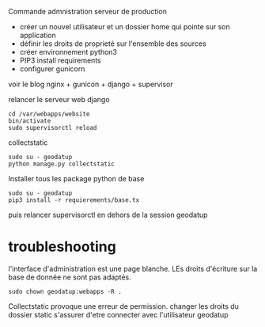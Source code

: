 Commande admnistration serveur de production


- créer un nouvel utilisateur et un dossier home qui pointe sur son application
- définir les droits de proprieté sur l'ensemble des sources
- créer environnement python3
- PIP3 install requirements
- configurer gunicorn 

voir le blog nginx + gunicon + django + supervisor


relancer le serveur web django 

~~~
cd /var/webapps/website
bin/activate
sudo supervisorctl reload
~~~

collectstatic

~~~
sudo su - geodatup
python manage.py collectstatic
~~~

Installer tous les package python de base 

~~~
sudo su - geodatup
pip3 install -r requierements/base.tx
~~~
puis relancer supervisorctl en dehors de la session geodatup




# troubleshooting

l'interface d'administration est une page blanche. LEs droits d'écriture sur la base de donnée ne sont pas adaptés.
~~~
sudo chown geodatup:webapps -R .
~~~

Collectstatic provoque une erreur de permission. changer les droits du dossier static
s'assurer d'etre connecter avec l'utilisateur geodatup
